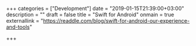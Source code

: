 +++
categories = ["Development"]
date = "2019-01-15T21:39:00+03:00"
description = ""
draft = false
title = "Swift for Android"
onmain = true
externallink = "https://readdle.com/blog/swift-for-android-our-experience-and-tools"

+++
